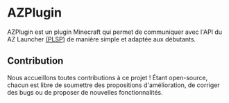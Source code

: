 # AZPlugin

AZPlugin est un plugin Minecraft qui permet de communiquer avec l'API du AZ Launcher [(PLSP)](https://github.com/PactifyLauncherExamples/maven-repository) de manière simple et adaptée aux débutants.

## Contribution

Nous accueillons toutes contributions à ce projet ! Étant open-source, chacun est libre de soumettre des propositions d'amélioration, de corriger des bugs ou de proposer de nouvelles fonctionnalités.